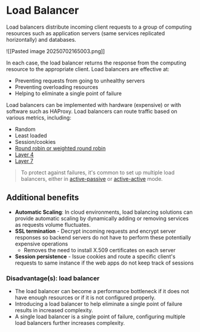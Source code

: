 # Load Balancer
Load balancers distribute incoming client requests to a group of computing resources such as application servers (same services replicated horizontally) and databases.

![[Pasted image 20250702165003.png]]

In each case, the load balancer returns the response from the computing resource to the appropriate client. Load balancers are effective at:
- Preventing requests from going to unhealthy servers
- Preventing overloading resources
- Helping to eliminate a single point of failure

Load balancers can be implemented with hardware (expensive) or with software such as HAProxy.
Load balancers can route traffic based on various metrics, including:

- Random
- Least loaded
- Session/cookies
- [Round robin or weighted round robin](https://www.g33kinfo.com/info/round-robin-vs-weighted-round-robin-lb)
- [Layer 4](https://github.com/donnemartin/system-design-primer?tab=readme-ov-file#layer-4-load-balancing)
- [Layer 7](https://github.com/donnemartin/system-design-primer?tab=readme-ov-file#layer-7-load-balancing)

>To protect against failures, it's common to set up multiple load balancers, either in [active-passive](availability-patterns.md###Active-Passive) or [active-active](availability-patterns.md###Active-Active) mode.
## Additional benefits
- **Automatic Scaling**: In cloud environments, load balancing solutions can provide automatic scaling by dynamically adding or removing services as requests volume fluctuates.
- **SSL termination** - Decrypt incoming requests and encrypt server responses so backend servers do not have to perform these potentially expensive operations
    - Removes the need to install X.509 certificates on each server
- **Session persistence** - Issue cookies and route a specific client's requests to same instance if the web apps do not keep track of sessions
### Disadvantage(s): load balancer
- The load balancer can become a performance bottleneck if it does not have enough resources or if it is not configured properly.
- Introducing a load balancer to help eliminate a single point of failure results in increased complexity.
- A single load balancer is a single point of failure, configuring multiple load balancers further increases complexity.